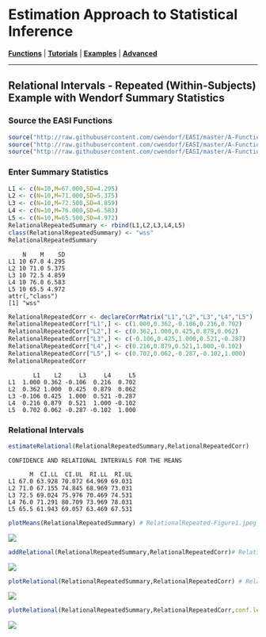 # Estimation Approach to Statistical Inference

[**Functions**](../../Functions) | 
[**Tutorials**](../../Tutorials) | 
[**Examples**](../../Examples) | 
[**Advanced**](../../Advanced)

---

## Relational Intervals - Repeated (Within-Subjects) Example with Wendorf Summary Statistics

### Source the EASI Functions

```r
source("http://raw.githubusercontent.com/cwendorf/EASI/master/A-Functions/EASI-Functions.R")
source("http://raw.githubusercontent.com/cwendorf/EASI/master/A-Functions/EASI-Omnibus-Extension.R")
source("http://raw.githubusercontent.com/cwendorf/EASI/master/A-Functions/EASI-Relational-Extension.R")
```

### Enter Summary Statistics

```r
L1 <- c(N=10,M=67.000,SD=4.295)
L2 <- c(N=10,M=71.000,SD=5.375)
L3 <- c(N=10,M=72.500,SD=4.859)
L4 <- c(N=10,M=76.000,SD=6.583)
L5 <- c(N=10,M=65.500,SD=4.972)
RelationalRepeatedSummary <- rbind(L1,L2,L3,L4,L5)
class(RelationalRepeatedSummary) <- "wss"
RelationalRepeatedSummary
```
```
    N    M    SD
L1 10 67.0 4.295
L2 10 71.0 5.375
L3 10 72.5 4.859
L4 10 76.0 6.583
L5 10 65.5 4.972
attr(,"class")
[1] "wss"
```

```r
RelationalRepeatedCorr <- declareCorrMatrix("L1","L2","L3","L4","L5")
RelationalRepeatedCorr["L1",] <- c(1.000,0.362,-0.106,0.216,0.702)
RelationalRepeatedCorr["L2",] <- c(0.362,1.000,0.425,0.879,0.062)
RelationalRepeatedCorr["L3",] <- c(-0.106,0.425,1.000,0.521,-0.287)
RelationalRepeatedCorr["L4",] <- c(0.216,0.879,0.521,1.000,-0.102)
RelationalRepeatedCorr["L5",] <- c(0.702,0.062,-0.287,-0.102,1.000)
RelationalRepeatedCorr
```
```
       L1    L2     L3     L4     L5
L1  1.000 0.362 -0.106  0.216  0.702
L2  0.362 1.000  0.425  0.879  0.062
L3 -0.106 0.425  1.000  0.521 -0.287
L4  0.216 0.879  0.521  1.000 -0.102
L5  0.702 0.062 -0.287 -0.102  1.000
```

### Relational Intervals

```r
estimateRelational(RelationalRepeatedSummary,RelationalRepeatedCorr)
```
```
CONFIDENCE AND RELATIONAL INTERVALS FOR THE MEANS

      M  CI.LL  CI.UL  RI.LL  RI.UL
L1 67.0 63.928 70.072 64.969 69.031
L2 71.0 67.155 74.845 68.969 73.031
L3 72.5 69.024 75.976 70.469 74.531
L4 76.0 71.291 80.709 73.969 78.031
L5 65.5 61.943 69.057 63.469 67.531
```

```r
plotMeans(RelationalRepeatedSummary) # RelationalRepeated-Figure1.jpeg
```
<kbd><img src="RelationalRepeated-Figure1.jpeg"></kbd>
```r
addRelational(RelationalRepeatedSummary,RelationalRepeatedCorr)# RelationalRepeated-Figure2.jpeg
```
<kbd><img src="RelationalRepeated-Figure2.jpeg"></kbd>
```r
plotRelational(RelationalRepeatedSummary,RelationalRepeatedCorr) # RelationalRepeated-Figure4.jpeg
```
<kbd><img src="RelationalRepeated-Figure4.jpeg"></kbd>
```r
plotRelational(RelationalRepeatedSummary,RelationalRepeatedCorr,conf.level=.99,mu=70) # RelationalRepeated-Figure5.jpeg
```
<kbd><img src="RelationalRepeated-Figure5.jpeg"></kbd>
